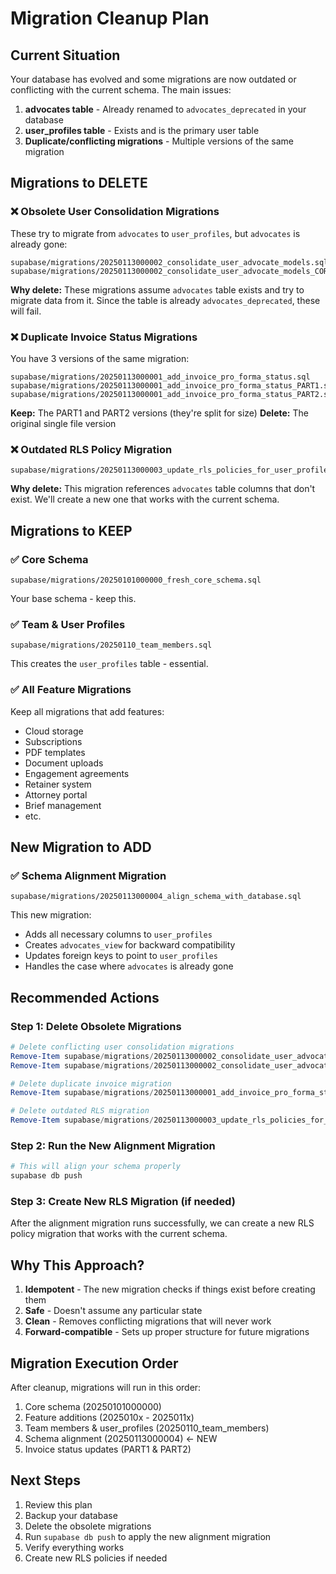# Migration Cleanup Plan

## Current Situation
Your database has evolved and some migrations are now outdated or conflicting with the current schema. The main issues:

1. **advocates table** - Already renamed to `advocates_deprecated` in your database
2. **user_profiles table** - Exists and is the primary user table
3. **Duplicate/conflicting migrations** - Multiple versions of the same migration

## Migrations to DELETE

### ❌ Obsolete User Consolidation Migrations
These try to migrate from `advocates` to `user_profiles`, but `advocates` is already gone:

```
supabase/migrations/20250113000002_consolidate_user_advocate_models.sql
supabase/migrations/20250113000002_consolidate_user_advocate_models_CORRECTED.sql
```

**Why delete:** These migrations assume `advocates` table exists and try to migrate data from it. Since the table is already `advocates_deprecated`, these will fail.

### ❌ Duplicate Invoice Status Migrations
You have 3 versions of the same migration:

```
supabase/migrations/20250113000001_add_invoice_pro_forma_status.sql
supabase/migrations/20250113000001_add_invoice_pro_forma_status_PART1.sql
supabase/migrations/20250113000001_add_invoice_pro_forma_status_PART2.sql
```

**Keep:** The PART1 and PART2 versions (they're split for size)
**Delete:** The original single file version

### ❌ Outdated RLS Policy Migration
```
supabase/migrations/20250113000003_update_rls_policies_for_user_profiles.sql
```

**Why delete:** This migration references `advocates` table columns that don't exist. We'll create a new one that works with the current schema.

## Migrations to KEEP

### ✅ Core Schema
```
supabase/migrations/20250101000000_fresh_core_schema.sql
```
Your base schema - keep this.

### ✅ Team & User Profiles
```
supabase/migrations/20250110_team_members.sql
```
This creates the `user_profiles` table - essential.

### ✅ All Feature Migrations
Keep all migrations that add features:
- Cloud storage
- Subscriptions
- PDF templates
- Document uploads
- Engagement agreements
- Retainer system
- Attorney portal
- Brief management
- etc.

## New Migration to ADD

### ✅ Schema Alignment Migration
```
supabase/migrations/20250113000004_align_schema_with_database.sql
```

This new migration:
- Adds all necessary columns to `user_profiles`
- Creates `advocates_view` for backward compatibility
- Updates foreign keys to point to `user_profiles`
- Handles the case where `advocates` is already gone

## Recommended Actions

### Step 1: Delete Obsolete Migrations
```powershell
# Delete conflicting user consolidation migrations
Remove-Item supabase/migrations/20250113000002_consolidate_user_advocate_models.sql
Remove-Item supabase/migrations/20250113000002_consolidate_user_advocate_models_CORRECTED.sql

# Delete duplicate invoice migration
Remove-Item supabase/migrations/20250113000001_add_invoice_pro_forma_status.sql

# Delete outdated RLS migration
Remove-Item supabase/migrations/20250113000003_update_rls_policies_for_user_profiles.sql
```

### Step 2: Run the New Alignment Migration
```powershell
# This will align your schema properly
supabase db push
```

### Step 3: Create New RLS Migration (if needed)
After the alignment migration runs successfully, we can create a new RLS policy migration that works with the current schema.

## Why This Approach?

1. **Idempotent** - The new migration checks if things exist before creating them
2. **Safe** - Doesn't assume any particular state
3. **Clean** - Removes conflicting migrations that will never work
4. **Forward-compatible** - Sets up proper structure for future migrations

## Migration Execution Order

After cleanup, migrations will run in this order:
1. Core schema (20250101000000)
2. Feature additions (2025010x - 2025011x)
3. Team members & user_profiles (20250110_team_members)
4. Schema alignment (20250113000004) ← NEW
5. Invoice status updates (PART1 & PART2)

## Next Steps

1. Review this plan
2. Backup your database
3. Delete the obsolete migrations
4. Run `supabase db push` to apply the new alignment migration
5. Verify everything works
6. Create new RLS policies if needed

